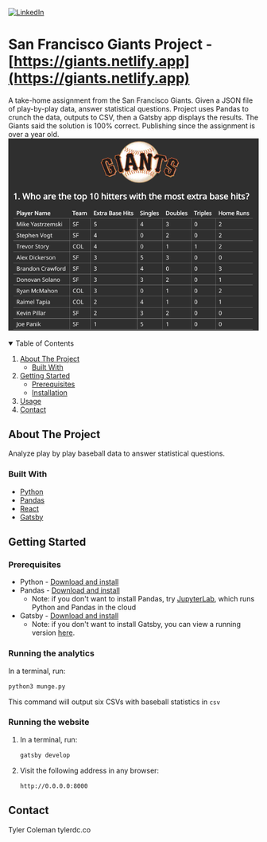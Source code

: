 [![LinkedIn][linkedin-shield]][linkedin-url]
</br>

# San Francisco Giants Project - [https://giants.netlify.app](https://giants.netlify.app)
A take-home assignment from the San Francisco Giants. Given a JSON file of play-by-play data, answer statistical questions. Project uses Pandas to crunch the data, outputs to CSV, then a Gatsby app displays the results. The Giants said the solution is 100% correct. Publishing since the assignment is over a year old.
![Screen shot](screen_shot.png)
<!-- TABLE OF CONTENTS -->
<details open="open">
  <summary>Table of Contents</summary>
  <ol>
    <li>
      <a href="#about-the-project">About The Project</a>
      <ul>
        <li><a href="#built-with">Built With</a></li>
      </ul>
    </li>
    <li>
      <a href="#getting-started">Getting Started</a>
      <ul>
        <li><a href="#prerequisites">Prerequisites</a></li>
        <li><a href="#installation">Installation</a></li>
      </ul>
    </li>
    <li><a href="#usage">Usage</a></li>
    <li><a href="#contact">Contact</a></li>
  </ol>
</details>

<!-- ABOUT THE PROJECT -->
## About The Project

Analyze play by play baseball data to answer statistical questions.

### Built With

* [Python](https://www.python.org)
* [Pandas](https://pandas.pydata.org)
* [React](https://reactjs.org)
* [Gatsby](https://www.gatsbyjs.com)

<!-- GETTING STARTED -->
## Getting Started

### Prerequisites

* Python - [Download and install](https://www.python.org/downloads)
* Pandas - [Download and install](https://pandas.pydata.org/getting_started.html)
    * Note: if you don't want to install Pandas, try [JupyterLab](https://mybinder.org/v2/gh/jupyterlab/jupyterlab-demo/master?urlpath=lab/tree/demo), which runs Python and Pandas in the cloud
* Gatsby - [Download and install](https://www.gatsbyjs.com/docs/quick-start/)
    * Note: if you don't want to install Gatsby, you can view a running version [here](https://giants.netlify.app).

### Running the analytics

In a terminal, run:
   ```sh
   python3 munge.py
   ```
This command will output six CSVs with baseball statistics in `csv`

### Running the website
1. In a terminal, run:
    ```sh
    gatsby develop
    ```
2. Visit the following address in any browser:
   ```
   http://0.0.0.0:8000
   ```

<!-- CONTACT -->
## Contact

Tyler Coleman tylerdc.co

<!-- MARKDOWN LINKS & IMAGES -->
<!-- https://www.markdownguide.org/basic-syntax/#reference-style-links -->
[linkedin-shield]: https://img.shields.io/badge/-LinkedIn-black.svg?style=for-the-badge&logo=linkedin&colorB=555
[linkedin-url]: https://linkedin.com/in/tycol

